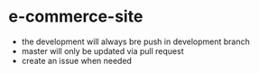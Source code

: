 # e-commerce-site

* the development will always bre push in development branch
* master will only be updated via pull request
* create an issue when needed
